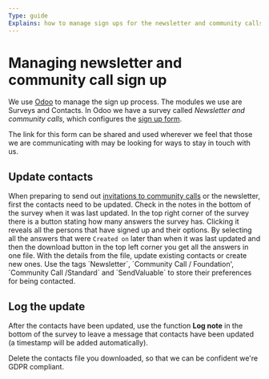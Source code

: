 ```yaml
---
Type: guide
Explains: how to manage sign ups for the newsletter and community calls
---
```


# Managing newsletter and community call sign up

We use [Odoo](../tool-management/odoo.md) to manage the sign up process. The modules we use are Surveys and Contacts. In Odoo we have a survey called *Newsletter and community calls*, which configures the [sign up form](https://odoo.publiccode.net/survey/start/594b9243-c7e5-4bc1-8714-35137c971842).

The link for this form can be shared and used wherever we feel that those we are communicating with may be looking for ways to stay in touch with us.

## Update contacts

When preparing to send out [invitations to community calls](../standard-maintenance/preparing-community-call.md) or the newsletter, first the contacts need to be updated. Check in the notes in the bottom of the survey when it was last updated. In the top right corner of the survey there is a button stating how many answers the survey has. Clicking it reveals all the persons that have signed up and their options. By selecting all the answers that were `Created on` later than when it was last updated and then the download button in the top left corner you get all the answers in one file. With the details from the file, update existing contacts or create new ones. Use the tags ´Newsletter´, ´Community Call / Foundation', ´Community Call /Standard´ and ´SendValuable´ to store their preferences for being contacted.

## Log the update

After the contacts have been updated, use the function **Log note** in the bottom of the survey to leave a message that contacts have been updated (a timestamp will be added automatically).

Delete the contacts file you downloaded, so that we can be confident we're GDPR compliant.
